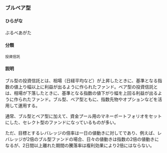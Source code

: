 <div style="display:none;">

## [あ行](securities-terms?id=あ行)
## [か行](securities-terms?id=か行)
## [さ行](securities-terms?id=さ行)
## [た行](securities-terms?id=た行)
## [な行](securities-terms?id=な行)
## [は行](securities-terms?id=は行)

</div>

### ブルベア型

#### ひらがな

ぶるべあがた

#### 分類

`投資信託`

#### 説明

ブル型の投資信託とは、相場（日経平均など）が上昇したときに、基準となる指数の値上り幅以上に利益が出るように作られたファンド。ベア型の投資信託とは、相場が下落したときに、基準となる指数の値下がり幅を上回る利益が出るように作られたファンド。ブル型、ベア型ともに、指数先物やオプションなどを活用して運用する。
 
通常、ブル型とベア型に加えて、資金プール用のマネーポートフォリオをセットにした、セレクト型のファンドになっているものが多い。 
 
ただ、目標とするレバレッジの倍率は一日の値動きに対してであり、例えば、レバレッジが2倍のブル型ファンドの場合、日々の値動きは指数の2倍の値動きになるが、2日間以上離れた期間の騰落率は複利効果により2倍にはならない。

<div style="display:none;">

## [ま行](securities-terms?id=ま行)
## [や行](securities-terms?id=や行)
## [ら行](securities-terms?id=ら行)
## [わ行](securities-terms?id=わ行)
## [英数字・記号](securities-terms?id=英数字・記号)

</div>

